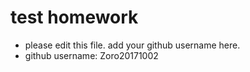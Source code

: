 # test homework

* please edit this file. add your github username here.
* github username: Zoro20171002
